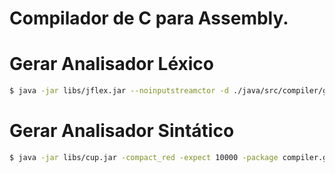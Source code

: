 # Compilador de C para Assembly.

# Gerar Analisador Léxico

```sh
$ java -jar libs/jflex.jar --noinputstreamctor -d ./java/src/compiler/generated ./spec/Scanner.jflex
```

# Gerar Analisador Sintático

```sh
$ java -jar libs/cup.jar -compact_red -expect 10000 -package compiler.generated -destdir ./java/src/compiler/generated -parser Parser ./spec/Parser.cup
```
